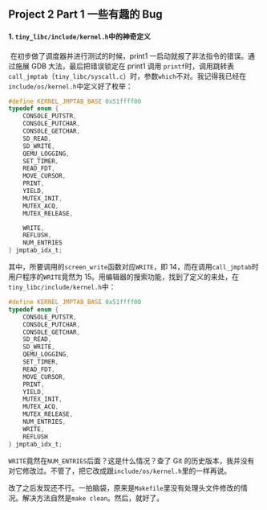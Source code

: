 ## Project 2 Part 1 一些有趣的 Bug

#### 1. `tiny_libc/include/kernel.h`中的神奇定义

​	在初步做了调度器并进行测试的时候，print1 一启动就报了非法指令的错误。通过施展 GDB 大法，最后把错误锁定在 print1 调用 `printf`时，调用跳转表`call_jmptab`（`tiny_libc/syscall.c`）时，参数`which`不对。我记得我已经在`include/os/kernel.h`中定义好了枚举：

```c
#define KERNEL_JMPTAB_BASE 0x51ffff00
typedef enum {
	CONSOLE_PUTSTR,
	CONSOLE_PUTCHAR,
	CONSOLE_GETCHAR,
	SD_READ,
	SD_WRITE,
	QEMU_LOGGING,
	SET_TIMER,
	READ_FDT,
	MOVE_CURSOR,
	PRINT,
	YIELD,
	MUTEX_INIT,
	MUTEX_ACQ,
	MUTEX_RELEASE,

	WRITE,
	REFLUSH,
	NUM_ENTRIES
} jmptab_idx_t;
```

其中，所要调用的`screen_write`函数对应`WRITE`，即 14，而在调用`call_jmptab`时用户程序的`WRITE`竟然为 15。用编辑器的搜索功能，找到了定义的来处，在`tiny_libc/include/kernel.h`中：

```c
#define KERNEL_JMPTAB_BASE 0x51ffff00
typedef enum {
    CONSOLE_PUTSTR,
    CONSOLE_PUTCHAR,
    CONSOLE_GETCHAR,
    SD_READ,
    SD_WRITE,
    QEMU_LOGGING,
    SET_TIMER,
    READ_FDT,
    MOVE_CURSOR,
    PRINT,
    YIELD,
    MUTEX_INIT,
    MUTEX_ACQ,
    MUTEX_RELEASE,
    NUM_ENTRIES,
    WRITE,
    REFLUSH
} jmptab_idx_t;
```

​	`WRITE`竟然在`NUM_ENTRIES`后面？这是什么情况？查了 Git 的历史版本，我并没有对它修改过。不管了，把它改成跟`include/os/kernel.h`里的一样再说。

​	改了之后发现还不行。一拍脑袋，原来是`Makefile`里没有处理头文件修改的情况。解决方法自然是`make clean`。然后，就好了。

